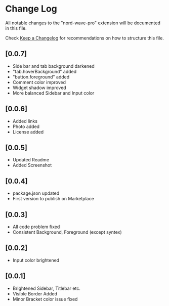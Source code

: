 # Change Log

All notable changes to the "nord-wave-pro" extension will be documented in this file.

Check [Keep a Changelog](http://keepachangelog.com/) for recommendations on how to structure this file.

## [0.0.7]
- Side bar and tab background darkened
- "tab.hoverBackground" added
- "button.foreground" added
- Comment color improved
- Widget shadow improved
- More balanced Sidebar and Input color

## [0.0.6]

- Added links
- Photo added
- License added

## [0.0.5]

- Updated Readme
- Added Screenshot

## [0.0.4]

- package.json updated
- First version to publish on Marketplace

## [0.0.3]

- All code problem fixed
- Consistent Background, Foreground (except syntex)

## [0.0.2]

- Input color brightened

## [0.0.1]

- Brightened Sidebar, Titlebar etc.
- Visible Border Added
- Minor Bracket color issue fixed
